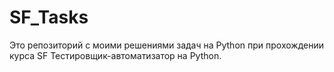 # SF_Tasks
Это репозиторий с моими решениями задач на Python при прохождении курса SF Тестировщик-автоматизатор на Python. 
